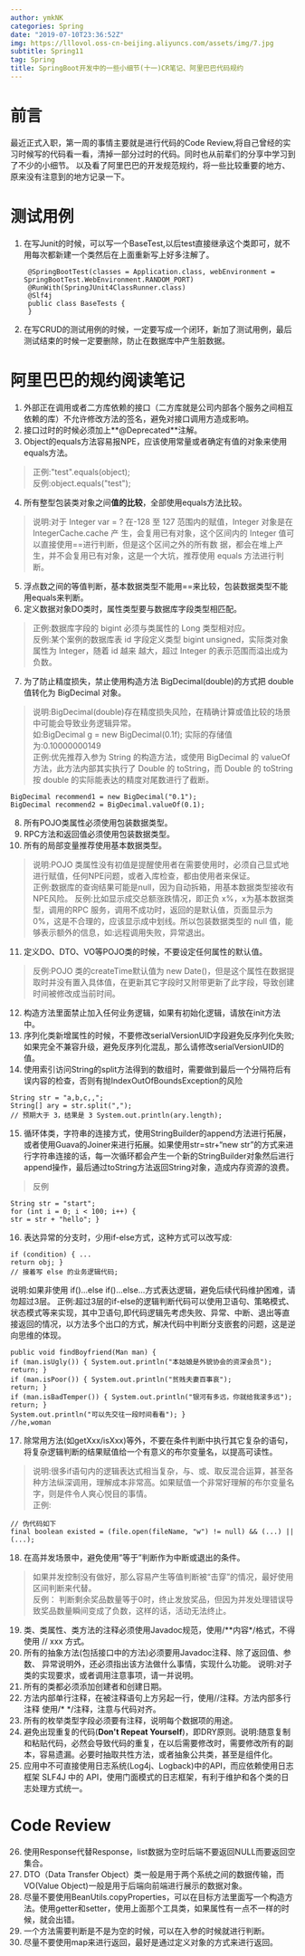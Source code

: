 ```yaml
---
author: ymkNK
categories: Spring
date: "2019-07-10T23:36:52Z"
img: https://lllovol.oss-cn-beijing.aliyuncs.com/assets/img/7.jpg
subtitle: Spring11
tag: Spring
title: SpringBoot开发中的一些小细节(十一)CR笔记、阿里巴巴代码规约
---
```

# 前言
最近正式入职，第一周的事情主要就是进行代码的Code Review,将自己曾经的实习时候写的代码看一看，清掉一部分过时的代码。同时也从前辈们的分享中学习到了不少的小细节。
以及看了阿里巴巴的开发规范规约，将一些比较重要的地方、原来没有注意到的地方记录一下。


# 测试用例

1. 在写Junit的时候，可以写一个BaseTest,以后test直接继承这个类即可，就不用每次都新建一个类然后在上面重新写上好多注解了。


		@SpringBootTest(classes = Application.class, webEnvironment = SpringBootTest.WebEnvironment.RANDOM_PORT)  
		@RunWith(SpringJUnit4ClassRunner.class)  
		@Slf4j  
		public class BaseTests {
		}


2. 在写CRUD的测试用例的时候，一定要写成一个闭环，新加了测试用例，最后测试结束的时候一定要删除，防止在数据库中产生脏数据。

# 阿里巴巴的规约阅读笔记

1. 外部正在调用或者二方库依赖的接口（二方库就是公司内部各个服务之间相互依赖的库）不允许修改方法的签名，避免对接口调用方造成影响。
2. 接口过时的时候必须加上**@Deprecated**注解。
3. Object的equals方法容易报NPE，应该使用常量或者确定有值的对象来使用equals方法。
>正例:"test".equals(object);  
>反例:object.equals("test");	

4. 所有整型包装类对象之间**值的比较**，全部使用equals方法比较。
>说明:对于 Integer var = ? 在-128 至 127 范围内的赋值，Integer 对象是在 IntegerCache.cache 产 生，会复用已有对象，这个区间内的 Integer 值可以直接使用==进行判断，但是这个区间之外的所有数 据，都会在堆上产生，并不会复用已有对象，这是一个大坑，推荐使用 equals 方法进行判断。

5. 浮点数之间的等值判断，基本数据类型不能用==来比较，包装数据类型不能用equals来判断。
6. 定义数据对象DO类时，属性类型要与数据库字段类型相匹配。
>正例:数据库字段的 bigint 必须与类属性的 Long 类型相对应。  
>反例:某个案例的数据库表 id 字段定义类型 bigint unsigned，实际类对象属性为 Integer，随着 id 越来 越大，超过 Integer 的表示范围而溢出成为负数。

7. 为了防止精度损失，禁止使用构造方法 BigDecimal(double)的方式把 double 值转化为 BigDecimal 对象。 
>说明:BigDecimal(double)存在精度损失风险，在精确计算或值比较的场景中可能会导致业务逻辑异常。   
>如:BigDecimal g = new BigDecimal(0.1f); 实际的存储值为:0.10000000149  
>正例:优先推荐入参为 String 的构造方法，或使用 BigDecimal 的 valueOf 方法，此方法内部其实执行了 Double 的 toString，而 Double 的 toString 按 double 的实际能表达的精度对尾数进行了截断。
```
BigDecimal recommend1 = new BigDecimal("0.1");
BigDecimal recommend2 = BigDecimal.valueOf(0.1);
```

8. 所有POJO类属性必须使用包装数据类型。
9. RPC方法和返回值必须使用包装数据类型。
10. 所有的局部变量推荐使用基本数据类型。
>说明:POJO 类属性没有初值是提醒使用者在需要使用时，必须自己显式地进行赋值，任何NPE问题，或者入库检查，都由使用者来保证。  
>正例:数据库的查询结果可能是null，因为自动拆箱，用基本数据类型接收有NPE风险。 反例:比如显示成交总额涨跌情况，即正负 x%，x为基本数据类型，调用的RPC 服务，调用不成功时，返回的是默认值，页面显示为 0%，这是不合理的，应该显示成中划线。所以包装数据类型的 null 值，能 够表示额外的信息，如:远程调用失败，异常退出。

11. 定义DO、DTO、VO等POJO类的时候，不要设定任何属性的默认值。
>反例:POJO 类的createTime默认值为 new Date()，但是这个属性在数据提取时并没有置入具体值，在更新其它字段时又附带更新了此字段，导致创建时间被修改成当前时间。

12. 构造方法里面禁止加入任何业务逻辑，如果有初始化逻辑，请放在init方法中。
13. 序列化类新增属性的时候，不要修改serialVersionUID字段避免反序列化失败;如果完全不兼容升级，避免反序列化混乱，那么请修改serialVersionUID的值。
14. 使用索引访问String的split方法得到的数组时，需要做到最后一个分隔符后有误内容的检查，否则有抛IndexOutOfBoundsException的风险
>
```
String str = "a,b,c,,";
String[] ary = str.split(",");
// 预期大于 3，结果是 3 System.out.println(ary.length);
```

15. 循环体类，字符串的连接方式，使用StringBuilder的append方法进行拓展，或者使用Guava的Joiner来进行拓展。如果使用str=str+“new str”的方式来进行字符串连接的话，每一次循环都会产生一个新的StringBuilder对象然后进行append操作，最后通过toString方法返回String对象，造成内存资源的浪费。
>反例
```
String str = "start";
for (int i = 0; i < 100; i++) {
str = str + "hello"; }
```

16. 表达异常的分支时，少用if-else方式，这种方式可以改写成:
>
```
if (condition) { ...
return obj; }
// 接着写 else 的业务逻辑代码;
```
说明:如果非使用 if()...else if()...else...方式表达逻辑，避免后续代码维护困难，请勿超过3层。 正例:超过3层的if-else的逻辑判断代码可以使用卫语句、策略模式、状态模式等来实现，其中卫语句,即代码逻辑先考虑失败、异常、中断、退出等直接返回的情况，以方法多个出口的方式，解决代码中判断分支嵌套的问题，这是逆向思维的体现。
```
public void findBoyfriend(Man man) {
if (man.isUgly()) { System.out.println("本姑娘是外貌协会的资深会员");
return; }
if (man.isPoor()) { System.out.println("贫贱夫妻百事哀");
return; }
if (man.isBadTemper()) { System.out.println("银河有多远，你就给我滚多远");
return; }
System.out.println("可以先交往一段时间看看"); }
//he,woman
```

17. 除常用方法(如getXxx/isXxx)等外，不要在条件判断中执行其它复杂的语句，将复杂逻辑判断的结果赋值给一个有意义的布尔变量名，以提高可读性。
>说明:很多if语句内的逻辑表达式相当复杂，与、或、取反混合运算，甚至各种方法纵深调用，理解成本非常高。如果赋值一个非常好理解的布尔变量名字，则是件令人爽心悦目的事情。  
正例:
```
// 伪代码如下
final boolean existed = (file.open(fileName, "w") != null) && (...) || (...);
```

18. 在高并发场景中，避免使用”等于”判断作为中断或退出的条件。
>如果并发控制没有做好，那么容易产生等值判断被“击穿”的情况，最好使用区间判断来代替。  
>反例： 判断剩余奖品数量等于0时，终止发放奖品，但因为并发处理错误导致奖品数量瞬间变成了负数，这样的话，活动无法终止。

19. 类、类属性、类方法的注释必须使用Javadoc规范，使用/\*\*内容\*/格式，不得使用 // xxx 方式。
20. 所有的抽象方法(包括接口中的方法)必须要用Javadoc注释、除了返回值、参数、 异常说明外，还必须指出该方法做什么事情，实现什么功能。 说明:对子类的实现要求，或者调用注意事项，请一并说明。
21. 所有的类都必须添加创建者和创建日期。
22. 方法内部单行注释，在被注释语句上方另起一行，使用//注释。方法内部多行注释 
使用/\* \*/注释，注意与代码对齐。
23. 所有的枚举类型字段必须要有注释，说明每个数据项的用途。
24. 避免出现重复的代码(**Don't Repeat Yourself**)，即DRY原则。说明:随意复制和粘贴代码，必然会导致代码的重复，在以后需要修改时，需要修改所有的副本，容易遗漏。必要时抽取共性方法，或者抽象公共类，甚至是组件化。
25. 应用中不可直接使用日志系统(Log4j、Logback)中的API，而应依赖使用日志框架 SLF4J 中的 API，使用门面模式的日志框架，有利于维护和各个类的日志处理方式统一。

# Code Review
26. 使用Response<T>代替Response，list数据为空时后端不要返回NULL而要返回空集合。
27. DTO（Data Transfer Object）类一般是用于两个系统之间的数据传输，而VO(Value Object)一般是用于后端向前端进行展示的数据对象。
28. 尽量不要使用BeanUtils.copyProperties，可以在目标方法里面写一个构造方法。使用getter和setter，使用上面那个工具类，如果属性有一点不一样的时候，就会出错。
29. 一个方法需要判断是不是为空的时候，可以在入参的时候就进行判断。
30. 尽量不要使用map来进行返回，最好是通过定义对象的方式来进行返回。
